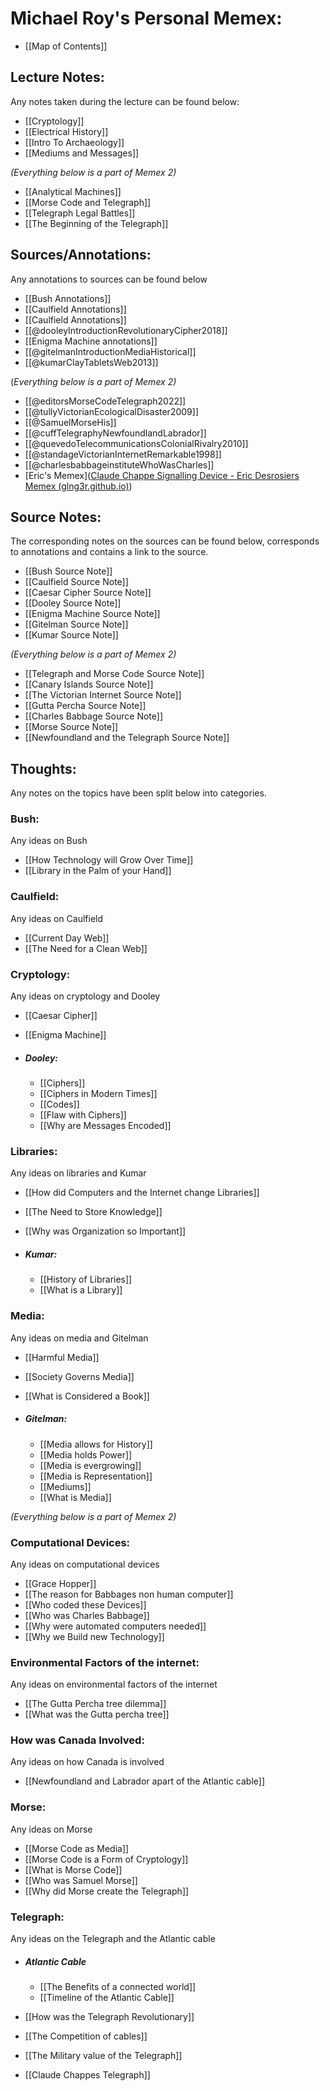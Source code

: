 # Michael Roy's Personal Memex:

- [[Map of Contents]]

## Lecture Notes:

Any notes taken during the lecture can be found below:

- [[Cryptology]]
- [[Electrical History]]
- [[Intro To Archaeology]]
- [[Mediums and Messages]]

*(Everything below is a part of Memex 2)*

- [[Analytical Machines]]
- [[Morse Code and Telegraph]]
- [[Telegraph Legal Battles]]
- [[The Beginning of the Telegraph]]

## Sources/Annotations:

Any annotations to sources can be found below

- [[Bush Annotations]]
- [[Caulfield Annotations]]
- [[Caulfield Annotations]]
- [[@dooleyIntroductionRevolutionaryCipher2018]]
- [[Enigma Machine annotations]]
- [[@gitelmanIntroductionMediaHistorical]]
- [[@kumarClayTabletsWeb2013]]

 (*Everything below is a part of Memex 2)*

- [[@editorsMorseCodeTelegraph2022]]
- [[@tullyVictorianEcologicalDisaster2009]]
- [[@SamuelMorseHis]]
- [[@cuffTelegraphyNewfoundlandLabrador]]
- [[@quevedoTelecommunicationsColonialRivalry2010]]
- [[@standageVictorianInternetRemarkable1998]]
- [[@charlesbabbageinstituteWhoWasCharles]]
- [Eric's Memex]([Claude Chappe Signalling Device - Eric Desrosiers Memex (glng3r.github.io)](https://glng3r.github.io/memex/website/Standage/Claude%20Chappe%20Signalling%20Device/))

## Source Notes:

The corresponding notes on the sources can be found below, corresponds to annotations and contains a link to the source.

- [[Bush Source Note]]
- [[Caulfield Source Note]]
- [[Caesar Cipher Source Note]]
- [[Dooley Source Note]]
- [[Enigma Machine Source Note]]
- [[Gitelman Source Note]]
- [[Kumar Source Note]]

*(Everything below is a part of Memex 2)*

- [[Telegraph and Morse Code Source Note]]
- [[Canary Islands Source Note]]
- [[The Victorian Internet Source Note]]
- [[Gutta Percha Source Note]]
- [[Charles Babbage Source Note]]
- [[Morse Source Note]]
- [[Newfoundland and the Telegraph Source Note]]

## Thoughts:

Any notes on the topics have been split below into categories.

### Bush:

Any ideas on Bush

- [[How Technology will Grow Over Time]]
- [[Library in the Palm of your Hand]]

### Caulfield:

Any ideas on Caulfield

- [[Current Day Web]]
- [[The Need for a Clean Web]]

### Cryptology:

Any ideas on cryptology and Dooley

- [[Caesar Cipher]]
- [[Enigma Machine]]

- ##### Dooley:
	- [[Ciphers]]
	- [[Ciphers in Modern Times]]
	- [[Codes]]
	- [[Flaw with Ciphers]]
	- [[Why are Messages Encoded]]

### Libraries:

Any ideas on libraries and Kumar

- [[How did Computers and the Internet change Libraries]]
- [[The Need to Store Knowledge]]
- [[Why was Organization so Important]]

- ##### Kumar:
	- [[History of Libraries]]
	- [[What is a Library]]

### Media:

Any ideas on media and Gitelman

- [[Harmful Media]]
- [[Society Governs Media]]
- [[What is Considered a Book]]

- ##### Gitelman:
	- [[Media allows for History]]
	- [[Media holds Power]]
	- [[Media is evergrowing]]
	- [[Media is Representation]]
	- [[Mediums]]
	- [[What is Media]]

*(Everything below is a part of Memex 2)*

### Computational Devices:

Any ideas on computational devices

- [[Grace Hopper]]
- [[The reason for Babbages non human computer]]
- [[Who coded these Devices]]
- [[Who was Charles Babbage]]
- [[Why were automated computers needed]]
- [[Why we Build new Technology]]

### Environmental Factors of the internet:

Any ideas on environmental factors of the internet

- [[The Gutta Percha tree dilemma]]
- [[What was the Gutta percha tree]]

### How was Canada Involved:

Any ideas on how Canada is involved

- [[Newfoundland and Labrador apart of the Atlantic cable]]

### Morse:

Any ideas on Morse

- [[Morse Code as Media]]
- [[Morse Code is a Form of Cryptology]]
- [[What is Morse Code]]
- [[Who was Samuel Morse]]
- [[Why did Morse create the Telegraph]]

### Telegraph:

Any ideas on the Telegraph and the Atlantic cable

- ##### Atlantic Cable
	- [[The Benefits of a connected world]]
	- [[Timeline of the Atlantic Cable]]

- [[How was the Telegraph Revolutionary]]
- [[The Competition of cables]]
- [[The Military value of the Telegraph]]
- [[Claude Chappes Telegraph]]